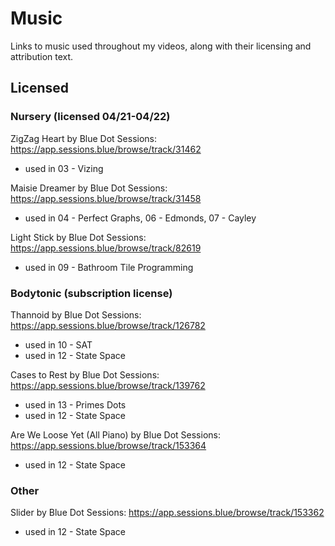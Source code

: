 # Music
Links to music used throughout my videos, along with their licensing and attribution text.

## Licensed


### Nursery (licensed 04/21-04/22)

ZigZag Heart by Blue Dot Sessions: https://app.sessions.blue/browse/track/31462
- used in 03 - Vizing

Maisie Dreamer by Blue Dot Sessions: https://app.sessions.blue/browse/track/31458
- used in 04 - Perfect Graphs, 06 - Edmonds, 07 - Cayley

Light Stick by Blue Dot Sessions: https://app.sessions.blue/browse/track/82619
- used in 09 - Bathroom Tile Programming


### Bodytonic (subscription license)

Thannoid by Blue Dot Sessions: https://app.sessions.blue/browse/track/126782
- used in 10 - SAT
- used in 12 - State Space

Cases to Rest by Blue Dot Sessions: https://app.sessions.blue/browse/track/139762
- used in 13 - Primes Dots
- used in 12 - State Space

Are We Loose Yet (All Piano) by Blue Dot Sessions: https://app.sessions.blue/browse/track/153364
- used in 12 - State Space


### Other

Slider by Blue Dot Sessions: https://app.sessions.blue/browse/track/153362
- used in 12 - State Space
